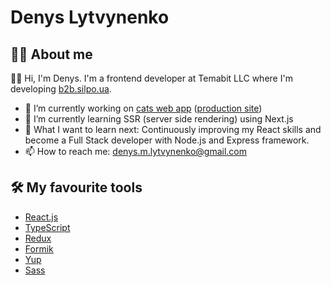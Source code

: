# Denys Lytvynenko

## 👨‍💻 About me

🙋‍♂️ Hi, I'm Denys. I'm a frontend developer at Temabit LLC where I'm developing [b2b.silpo.ua](https://b2b.silpo.ua/).

-   🔭 I’m currently working on [cats web app](https://github.com/Denys-Lytvynenko/cats-app) ([production site](https://denys-lytvynenko.github.io/cats-app/))
-   🌱 I’m currently learning SSR (server side rendering) using Next.js
-   🤔 What I want to learn next: Continuously improving my React skills and become a Full Stack developer with Node.js and Express framework.
-   📫 How to reach me: <a href="mailto:denys.m.lytvynenko@gmail.com">denys.m.lytvynenko@gmail.com</a>

## 🛠️ My favourite tools

-   [React.js](https://react.dev/)
-   [TypeScript](https://www.typescriptlang.org/)
-   [Redux](https://redux.js.org/)
-   [Formik](https://formik.org/)
-   [Yup](https://www.npmjs.com/package/yup)
-   [Sass](https://sass-lang.com/)
